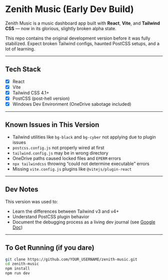 #  Zenith Music (Early Dev Build)

Zenith Music is a music dashboard app built with **React**, **Vite**, and **Tailwind CSS** — now in its glorious, slightly broken alpha state.

This repo contains the original development version before it was fully stabilized. Expect broken Tailwind configs, haunted PostCSS setups, and a lot of learning.

---

##  Tech Stack

- [x] React
- [x] Vite
- [x] Tailwind CSS 4.1+
- [x] PostCSS (post-hell version)
- [x] Windows Dev Environment (OneDrive sabotage included)

---

##  Known Issues in This Version

- Tailwind utilities like `bg-black` and `bg-cyber` not applying due to plugin issues
- `postcss.config.js` not properly wired at first
- `tailwind.config.js` may be in wrong directory
- OneDrive paths caused locked files and `EPERM` errors
- `npx tailwindcss` throwing “could not determine executable” errors
- Missing `vite.config.js` plugins like `@vitejs/plugin-react`

---

##  Dev Notes

This version was used to:

- Learn the differences between Tailwind v3 and v4+
- Understand PostCSS plugin behavior
- Document the debugging process as a living dev journal (see [Google Doc](https://docs.google.com/document/d/1QLTRPBoScy39LeF9bZNqQIbZhqIbEdw0i6gpzzk_efA/edit?usp=sharing))

---

##  To Get Running (if you dare)

```bash
git clone https://github.com/YOUR_USERNAME/zenith-music.git
cd zenith-music
npm install
npm run dev
